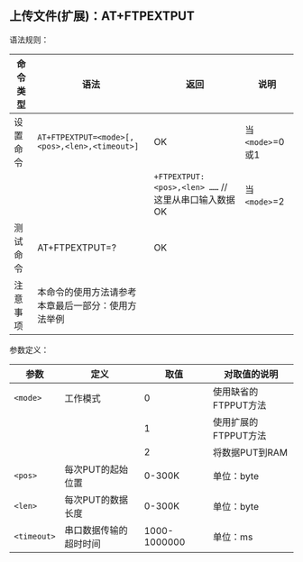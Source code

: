 ## 上传文件(扩展)：AT+FTPEXTPUT

语法规则：

| 命令类型 | 语法                                               | 返回                                                       | 说明            |
| -------- | -------------------------------------------------- | ---------------------------------------------------------- | --------------- |
| 设置命令 | `AT+FTPEXTPUT=<mode>[,<pos>,<len>,<timeout>]`      | OK                                                         | 当`<mode>`=0或1 |
|          |                                                    | `+FTPEXTPUT: <pos>,<len> ……`    //这里从串口输入数据<br>OK | 当`<mode>`=2    |
| 测试命令 | AT+FTPEXTPUT=?                                     | OK                                                         |                 |
| 注意事项 | 本命令的使用方法请参考本章最后一部分：使用方法举例 |                                                            |                 |

 

参数定义：

| 参数        | 定义                   | 取值         | 对取值的说明         |
| ----------- | ---------------------- | ------------ | -------------------- |
| `<mode>`    | 工作模式               | 0            | 使用缺省的FTPPUT方法 |
|             |                        | 1            | 使用扩展的FTPPUT方法 |
|             |                        | 2            | 将数据PUT到RAM       |
| `<pos>`     | 每次PUT的起始位置      | 0-300K       | 单位：byte           |
| `<len>`     | 每次PUT的数据长度      | 0-300K       | 单位：byte           |
| `<timeout>` | 串口数据传输的超时时间 | 1000-1000000 | 单位：ms             |
